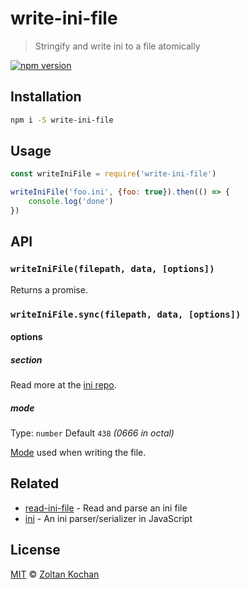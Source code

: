 # write-ini-file

> Stringify and write ini to a file atomically

<!--@shields('npm')-->
[![npm version](https://img.shields.io/npm/v/write-ini-file.svg)](https://www.npmjs.com/package/write-ini-file)
<!--/@-->

## Installation

```sh
npm i -S write-ini-file
```

## Usage

```js
const writeIniFile = require('write-ini-file')

writeIniFile('foo.ini', {foo: true}).then(() => {
	console.log('done')
})
```

## API

### `writeIniFile(filepath, data, [options])`

Returns a promise.

### `writeIniFile.sync(filepath, data, [options])`

#### options

##### section

Read more at the [ini repo](https://github.com/npm/ini#encodeobject-options).

##### mode

Type: `number`
Default `438` _(0666 in octal)_

[Mode](https://en.wikipedia.org/wiki/File_system_permissions#Numeric_notation) used when writing the file.

## Related

- [read-ini-file](https://github.com/zkochan/packages/tree/master/read-ini-file) - Read and parse an ini file
- [ini](https://github.com/npm/ini) - An ini parser/serializer in JavaScript

## License

[MIT](./LICENSE) © [Zoltan Kochan](https://www.kochan.io)

